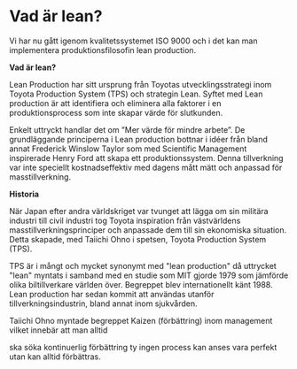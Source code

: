 # Vad är lean?

Vi har nu gått igenom kvalitetssystemet ISO 9000 och i det kan man implementera produktionsfilosofin lean production.

**Vad är lean?**

Lean Production har sitt ursprung från Toyotas utvecklingsstrategi inom Toyota Production System (TPS) och strategin Lean. Syftet med Lean production är att identifiera och eliminera alla faktorer i en produktionsprocess som inte skapar värde för slutkunden.  
  
Enkelt uttryckt handlar det om ”Mer värde för mindre arbete”. De grundläggande principerna i Lean production bottnar i idéer från bland annat Frederick Winslow Taylor som med Scientific Management inspirerade Henry Ford att skapa ett produktionssystem. Denna tillverkning var inte speciellt kostnadseffektiv med dagens mått mätt och anpassad för masstillverkning.

**Historia**

När Japan efter andra världskriget var tvunget att lägga om sin militära industri till civil industri tog Toyota inspiration från västvärldens masstillverkningsprinciper och anpassade dem till sin ekonomiska situation. Detta skapade, med Taiichi Ohno i spetsen, Toyota Production System (TPS).  
  
TPS är i mångt och mycket synonymt med "lean production" då uttrycket "lean" myntats i samband med en studie som MIT gjorde 1979 som jämförde olika biltillverkare världen över. Begreppet blev internationellt känt 1988. Lean production har sedan kommit att användas utanför tillverkningsindustrin, bland annat inom sjukvården.  
  
Taiichi Ohno myntade begreppet Kaizen (förbättring) inom management vilket innebär att man alltid

ska söka kontinuerlig förbättring ty ingen process kan anses vara perfekt utan kan alltid förbättras.
